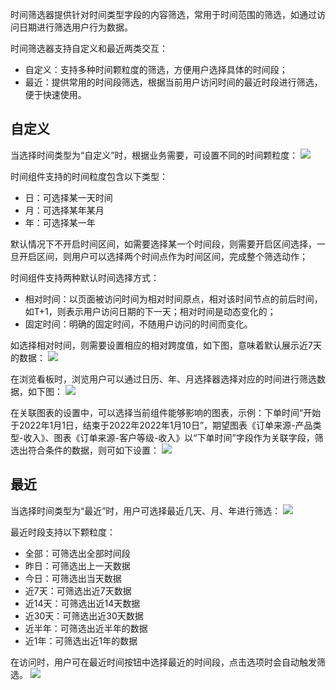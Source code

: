 时间筛选器提供针对时间类型字段的内容筛选，常用于时间范围的筛选，如通过访问日期进行筛选用户行为数据。

时间筛选器支持自定义和最近两类交互：

- 自定义：支持多种时间颗粒度的筛选，方便用户选择具体的时间段；
- 最近：提供常用的时间段筛选，根据当前用户访问时间的最近时段进行筛选，便于快速使用。



## 自定义

当选择时间类型为“自定义”时，根据业务需要，可设置不同的时间颗粒度：
![](https://qcloudimg.tencent-cloud.cn/raw/3c1cc26c1d719544611bea3fbf1094b0.png)

时间组件支持的时间粒度包含以下类型：

- 日：可选择某一天时间
- 月：可选择某年某月
- 年：可选择某一年


默认情况下不开启时间区间，如需要选择某一个时间段，则需要开启区间选择，一旦开启区间，则用户可以选择两个时间点作为时间区间，完成整个筛选动作；



时间组件支持两种默认时间选择方式：

- 相对时间：以页面被访问时间为相对时间原点，相对该时间节点的前后时间，如T+1，则表示用户访问日期的下一天；相对时间是动态变化的；
- 固定时间：明确的固定时间，不随用户访问的时间而变化。



如选择相对时间，则需要设置相应的相对跨度值，如下图，意味着默认展示近7天的数据：
![](https://qcloudimg.tencent-cloud.cn/raw/3d6f201741fa09c975083013a75502f9.png)

在浏览看板时，浏览用户可以通过日历、年、月选择器选择对应的时间进行筛选数据，如下图：
![](https://qcloudimg.tencent-cloud.cn/raw/a1096dbeb4cf36dc9ff13617c1bdec31.png)

在关联图表的设置中，可以选择当前组件能够影响的图表，示例：下单时间“开始于2022年1月1日，结束于2022年2022年1月10日”，期望图表《订单来源-产品类型-收入》、图表《订单来源-客户等级-收入》以“下单时间”字段作为关联字段，筛选出符合条件的数据，则可如下设置：
![](https://qcloudimg.tencent-cloud.cn/raw/3771a7fc34f140b49b77a00862f0f483.png)

## 最近

当选择时间类型为“最近”时，用户可选择最近几天、月、年进行筛选：
![](https://qcloudimg.tencent-cloud.cn/raw/1d1c7151e18705e1c34d4cb9ac92bb2a.png)

最近时段支持以下颗粒度：

- 全部：可筛选出全部时间段
- 昨日：可筛选出上一天数据
- 今日：可筛选出当天数据
- 近7天：可筛选出近7天数据
- 近14天：可筛选出近14天数据
- 近30天：可筛选出近30天数据
- 近半年：可筛选出近半年的数据
- 近1年：可筛选出近1年的数据


在访问时，用户可在最近时间按钮中选择最近的时间段，点击选项时会自动触发筛选。
![](https://qcloudimg.tencent-cloud.cn/raw/a5cc148a72f3fcdc97f5422f4c5679f5.png)
